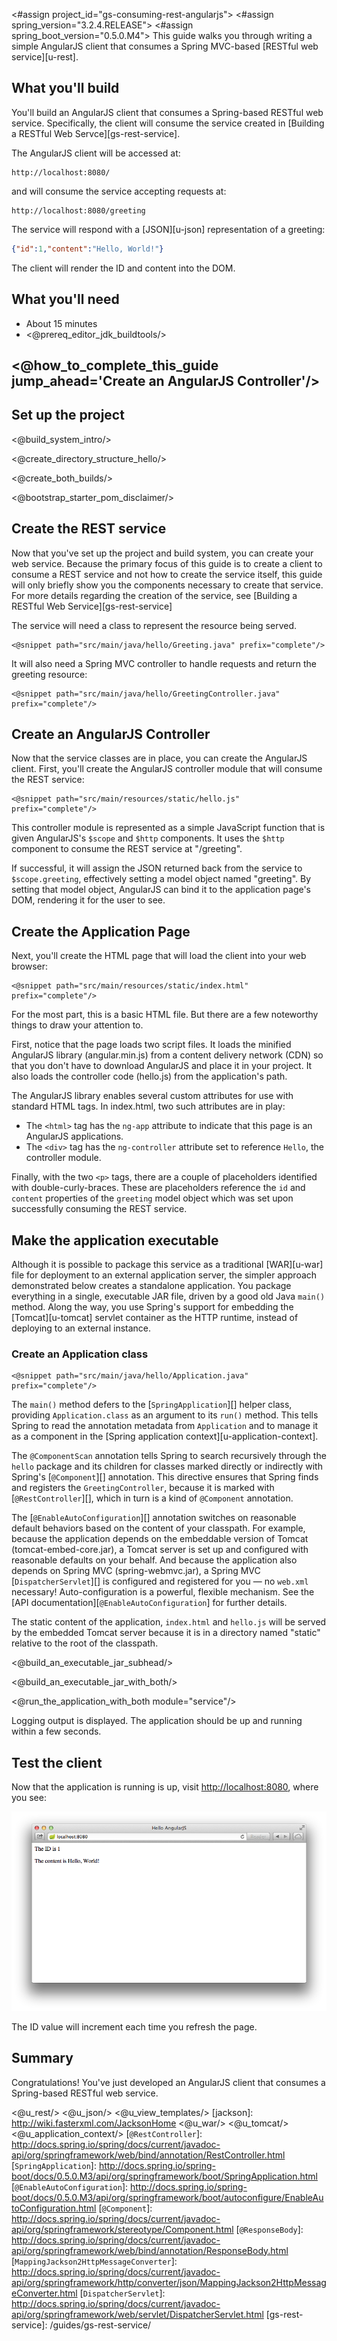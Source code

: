 <#assign project_id="gs-consuming-rest-angularjs">
<#assign spring_version="3.2.4.RELEASE">
<#assign spring_boot_version="0.5.0.M4">
This guide walks you through writing a simple AngularJS client that consumes a Spring MVC-based [RESTful web service][u-rest].

What you'll build
-----------------

You'll build an AngularJS client that consumes a Spring-based RESTful web service.
Specifically, the client will consume the service created in [Building a RESTful Web Servce][gs-rest-service].

The AngularJS client will be accessed at:

	http://localhost:8080/

and will consume the service accepting requests at:

    http://localhost:8080/greeting

The service will respond with a [JSON][u-json] representation of a greeting:

```json
{"id":1,"content":"Hello, World!"}
```

The client will render the ID and content into the DOM.

What you'll need
----------------

 - About 15 minutes
 - <@prereq_editor_jdk_buildtools/>


## <@how_to_complete_this_guide jump_ahead='Create an AngularJS Controller'/>


<a name="scratch"></a>
Set up the project
------------------

<@build_system_intro/>

<@create_directory_structure_hello/>


<@create_both_builds/>

<@bootstrap_starter_pom_disclaimer/>

Create the REST service
-----------------------

Now that you've set up the project and build system, you can create your web service.
Because the primary focus of this guide is to create a client to consume a REST service and not how to create the service itself, this guide will only briefly show you the components necessary to create that service.
For more details regarding the creation of the service, see [Building a RESTful Web Service][gs-rest-service]

The service will need a class to represent the resource being served.

    <@snippet path="src/main/java/hello/Greeting.java" prefix="complete"/>

It will also need a Spring MVC controller to handle requests and return the greeting resource:

    <@snippet path="src/main/java/hello/GreetingController.java" prefix="complete"/>

<a name="initial"></a>
Create an AngularJS Controller
------------------------------

Now that the service classes are in place, you can create the AngularJS client.
First, you'll create the AngularJS controller module that will consume the REST service: 

    <@snippet path="src/main/resources/static/hello.js" prefix="complete"/>

This controller module is represented as a simple JavaScript function that is given AngularJS's `$scope` and `$http` components.
It uses the `$http` component to consume the REST service at "/greeting".

If successful, it will assign the JSON returned back from the service to `$scope.greeting`, effectively setting a model object named "greeting".
By setting that model object, AngularJS can bind it to the application page's DOM, rendering it for the user to see.

Create the Application Page
---------------------------

Next, you'll create the HTML page that will load the client into your web browser:

    <@snippet path="src/main/resources/static/index.html" prefix="complete"/>

For the most part, this is a basic HTML file.
But there are a few noteworthy things to draw your attention to.

First, notice that the page loads two script files.
It loads the minified AngularJS library (angular.min.js) from a content delivery network (CDN) so that you don't have to download AngularJS and place it in your project.
It also loads the controller code (hello.js) from the application's path.

The AngularJS library enables several custom attributes for use with standard HTML tags.
In index.html, two such attributes are in play:

 * The `<html>` tag has the `ng-app` attribute to indicate that this page is an AngularJS applications.
 * The `<div>` tag has the `ng-controller` attribute set to reference `Hello`, the controller module.

Finally, with the two `<p>` tags, there are a couple of placeholders identified with double-curly-braces.
These are placeholders reference the `id` and `content` properties of the `greeting` model object which was set upon successfully consuming the REST service.

Make the application executable
-------------------------------

Although it is possible to package this service as a traditional [WAR][u-war] file for deployment to an external application server, the simpler approach demonstrated below creates a standalone application. You package everything in a single, executable JAR file, driven by a good old Java `main()` method. Along the way, you use Spring's support for embedding the [Tomcat][u-tomcat] servlet container as the HTTP runtime, instead of deploying to an external instance.

### Create an Application class

    <@snippet path="src/main/java/hello/Application.java" prefix="complete"/>

The `main()` method defers to the [`SpringApplication`][] helper class, providing `Application.class` as an argument to its `run()` method. This tells Spring to read the annotation metadata from `Application` and to manage it as a component in the [Spring application context][u-application-context].

The `@ComponentScan` annotation tells Spring to search recursively through the `hello` package and its children for classes marked directly or indirectly with Spring's [`@Component`][] annotation. This directive ensures that Spring finds and registers the `GreetingController`, because it is marked with [`@RestController`][], which in turn is a kind of `@Component` annotation.

The [`@EnableAutoConfiguration`][] annotation switches on reasonable default behaviors based on the content of your classpath. For example, because the application depends on the embeddable version of Tomcat (tomcat-embed-core.jar), a Tomcat server is set up and configured with reasonable defaults on your behalf. And because the application also depends on Spring MVC (spring-webmvc.jar), a Spring MVC [`DispatcherServlet`][] is configured and registered for you — no `web.xml` necessary! Auto-configuration is a powerful, flexible mechanism. See the [API documentation][`@EnableAutoConfiguration`] for further details.

The static content of the application, `index.html` and `hello.js` will be served by the embedded Tomcat server because it is in a directory named "static" relative to the root of the classpath.

<@build_an_executable_jar_subhead/>

<@build_an_executable_jar_with_both/>

<@run_the_application_with_both module="service"/>

Logging output is displayed. The application should be up and running within a few seconds.


Test the client
---------------

Now that the application is running is up, visit <http://localhost:8080>, where you see:

![Model data retrieved from the REST service is rendered into the DOM.](images/hello.png)

The ID value will increment each time you refresh the page.

Summary
-------

Congratulations! You've just developed an AngularJS client that consumes a Spring-based RESTful web service.

<@u_rest/>
<@u_json/>
<@u_view_templates/>
[jackson]: http://wiki.fasterxml.com/JacksonHome
<@u_war/>
<@u_tomcat/>
<@u_application_context/>
[`@RestController`]: http://docs.spring.io/spring/docs/current/javadoc-api/org/springframework/web/bind/annotation/RestController.html
[`SpringApplication`]: http://docs.spring.io/spring-boot/docs/0.5.0.M3/api/org/springframework/boot/SpringApplication.html
[`@EnableAutoConfiguration`]: http://docs.spring.io/spring-boot/docs/0.5.0.M3/api/org/springframework/boot/autoconfigure/EnableAutoConfiguration.html
[`@Component`]: http://docs.spring.io/spring/docs/current/javadoc-api/org/springframework/stereotype/Component.html
[`@ResponseBody`]: http://docs.spring.io/spring/docs/current/javadoc-api/org/springframework/web/bind/annotation/ResponseBody.html
[`MappingJackson2HttpMessageConverter`]: http://docs.spring.io/spring/docs/current/javadoc-api/org/springframework/http/converter/json/MappingJackson2HttpMessageConverter.html
[`DispatcherServlet`]: http://docs.spring.io/spring/docs/current/javadoc-api/org/springframework/web/servlet/DispatcherServlet.html
[gs-rest-service]: /guides/gs-rest-service/

